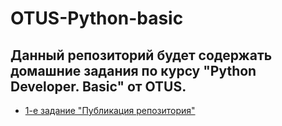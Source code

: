 # OTUS-Python-basic

## Данный репозиторий будет содержать домашние задания по курсу "Python Developer. Basic" от OTUS.

- [1-е задание  "Публикация репозитория"](<https://github.com/rybalka1/OTUS-Python-basic/tree/main/homework_01>)
